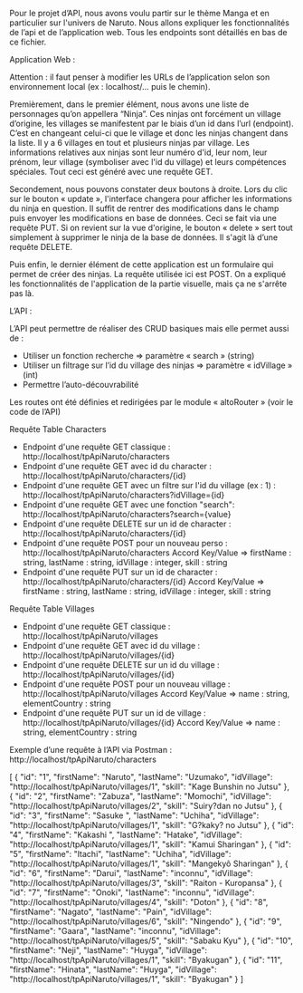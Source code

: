 Pour le projet d’API, nous avons voulu partir sur le thème Manga et en particulier sur l'univers de Naruto. Nous allons expliquer les fonctionnalités de l’api et de l’application web. Tous les endpoints sont détaillés en bas de ce fichier.


Application Web :

Attention : il faut penser à modifier les URLs de l’application selon son environnement local (ex : localhost/… puis le chemin).

Premièrement, dans le premier élément, nous avons une liste de personnages qu’on appellera “Ninja”. Ces ninjas ont forcément un village d’origine, les villages se manifestent par le biais d’un id dans l’url  (endpoint). C’est en changeant celui-ci que le village et donc les ninjas changent dans la liste. Il y a 6 villages en tout et plusieurs ninjas par village. Les informations relatives aux ninjas sont leur numéro d'id, leur nom, leur prénom, leur village (symboliser avec l'id du village) et leurs compétences spéciales. Tout ceci est généré avec une requête GET. 

Secondement, nous pouvons constater deux boutons à droite. Lors du clic sur le bouton « update », l'interface changera pour afficher les informations du ninja en question. Il suffit de rentrer des modifications dans le champ puis envoyer les modifications en base de données. Ceci se fait via une requête PUT. Si on revient sur la vue d'origine, le bouton « delete » sert tout simplement à supprimer le ninja de la base de données. Il s'agit là d’une requête DELETE. 

Puis enfin, le dernier élément de cette application est un formulaire qui permet de créer des ninjas. La requête utilisée ici est POST. On a expliqué les fonctionnalités de l'application de la partie visuelle, mais ça ne s'arrête pas là. 


L’API :

L’API peut permettre de réaliser des CRUD basiques mais elle permet aussi de :
-	Utiliser un fonction recherche => paramètre « search » (string)
-	Utiliser un filtrage sur l’id du village des ninjas => paramètre « idVillage » (int)
-	Permettre l’auto-découvrabilité

Les routes ont été définies et redirigées par le module « altoRouter » (voir le code de l’API)



Requête Table Characters

-	Endpoint d'une requête GET classique : http://localhost/tpApiNaruto/characters
-	Endpoint d'une requête GET avec id du character : http://localhost/tpApiNaruto/characters/{id}
-	Endpoint d'une requête GET avec un filtre sur l'id du village (ex : 1) : http://localhost/tpApiNaruto/characters?idVillage={id}
-	Endpoint d'une requête GET avec une fonction "search": http://localhost/tpApiNaruto/characters?search={value}
-	Endpoint d'une requête DELETE sur un id de character  : http://localhost/tpApiNaruto/characters/{id}
-	Endpoint d'une requête POST pour un nouveau perso : http://localhost/tpApiNaruto/characters
Accord Key/Value => firstName : string, lastName : string, idVillage : integer, skill : string
-	Endpoint d'une requête PUT sur un id de character : http://localhost/tpApiNaruto/characters/{id}
Accord Key/Value => firstName : string, lastName : string, idVillage : integer, skill : string


Requête Table Villages

-	Endpoint d'une requête GET classique : http://localhost/tpApiNaruto/villages
-	Endpoint d'une requête GET avec id du village : http://localhost/tpApiNaruto/villages/{id}
-	Endpoint d'une requête DELETE sur un id du village : http://localhost/tpApiNaruto/villages/{id}
-	Endpoint d'une requête POST pour un nouveau village : http://localhost/tpApiNaruto/villages
Accord Key/Value => name : string, elementCountry : string
-	Endpoint d'une requête PUT sur un id de village : http://localhost/tpApiNaruto/villages/{id}
Accord Key/Value => name : string, elementCountry : string


Exemple d’une requête à l’API via Postman : http://localhost/tpApiNaruto/characters

 
[
    {
        "id": "1",
        "firstName": "Naruto",
        "lastName": "Uzumako",
        "idVillage": "http://localhost/tpApiNaruto/villages/1",
        "skill": "Kage Bunshin no Jutsu"
    },
    {
        "id": "2",
        "firstName": "Zabuza",
        "lastName": "Momochi",
        "idVillage": "http://localhost/tpApiNaruto/villages/2",
        "skill": "Suiry?dan no Jutsu"
    },
    {
        "id": "3",
        "firstName": "Sasuke ",
        "lastName": "Uchiha",
        "idVillage": "http://localhost/tpApiNaruto/villages/1",
        "skill": "G?kaky? no Jutsu"
    },
    {
        "id": "4",
        "firstName": "Kakashi ",
        "lastName": "Hatake",
        "idVillage": "http://localhost/tpApiNaruto/villages/1",
        "skill": "Kamui Sharingan"
    },
    {
        "id": "5",
        "firstName": "Itachi",
        "lastName": "Uchiha",
        "idVillage": "http://localhost/tpApiNaruto/villages/1",
        "skill": "Mangekyô Sharingan"
    },
    {
        "id": "6",
        "firstName": "Darui",
        "lastName": "inconnu",
        "idVillage": "http://localhost/tpApiNaruto/villages/3",
        "skill": "Raiton - Kuropansa"
    },
    {
        "id": "7",
        "firstName": "Onoki",
        "lastName": "inconnu",
        "idVillage": "http://localhost/tpApiNaruto/villages/4",
        "skill": "Doton"
    },
    {
        "id": "8",
        "firstName": "Nagato",
        "lastName": "Pain",
        "idVillage": "http://localhost/tpApiNaruto/villages/6",
        "skill": "Ningendo"
    },
    {
        "id": "9",
        "firstName": "Gaara",
        "lastName": "inconnu",
        "idVillage": "http://localhost/tpApiNaruto/villages/5",
        "skill": "Sabaku Kyu"
    },
    {
        "id": "10",
        "firstName": "Neji",
        "lastName": "Huyga",
        "idVillage": "http://localhost/tpApiNaruto/villages/1",
        "skill": "Byakugan"
    },
    {
        "id": "11",
        "firstName": "Hinata",
        "lastName": "Huyga",
        "idVillage": "http://localhost/tpApiNaruto/villages/1",
        "skill": "Byakugan"
    }
]



